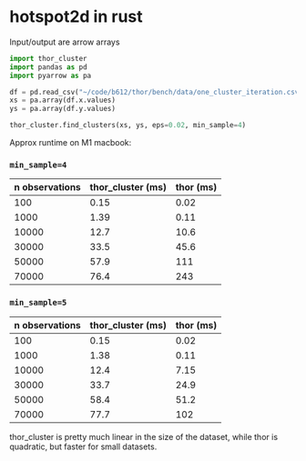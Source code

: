 # hotspot2d in rust

Input/output are arrow arrays

```py
import thor_cluster
import pandas as pd
import pyarrow as pa

df = pd.read_csv("~/code/b612/thor/bench/data/one_cluster_iteration.csv")
xs = pa.array(df.x.values)
ys = pa.array(df.y.values)

thor_cluster.find_clusters(xs, ys, eps=0.02, min_sample=4)
```

Approx runtime on M1 macbook:


### `min_sample=4`

| n observations | thor_cluster (ms) | thor (ms) |
| -------------- | ----------------- | --------- |
| 100            | 0.15              | 0.02      |
| 1000           | 1.39              | 0.11      |
| 10000          | 12.7              | 10.6      |
| 30000          | 33.5              | 45.6      |
| 50000          | 57.9              | 111       |
| 70000          | 76.4              | 243       |

### `min_sample=5`

| n observations | thor_cluster (ms) | thor (ms) |
| -------------- | ----------------- | --------- |
| 100            | 0.15              | 0.02      |
| 1000           | 1.38              | 0.11      |
| 10000          | 12.4              | 7.15      |
| 30000          | 33.7              | 24.9      |
| 50000          | 58.4              | 51.2      |
| 70000          | 77.7              | 102       |

thor_cluster is pretty much linear in the size of the dataset, while
thor is quadratic, but faster for small datasets.
